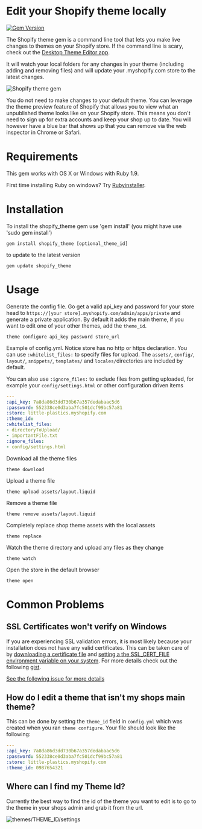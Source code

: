 # Edit your Shopify theme locally

[![Gem Version](https://badge.fury.io/rb/shopify_theme.svg)](http://badge.fury.io/rb/shopify_theme)

The Shopify theme gem is a command line tool that lets you make live changes to themes on your Shopify store. If the command line is scary, check out the [Desktop Theme Editor app](http://apps.shopify.com/desktop-theme-editor).

It will watch your local folders for any changes in your theme (including adding and removing files) and will update your .myshopify.com store to the latest changes.

![Shopify theme gem](https://dl.dropboxusercontent.com/u/669627/terminalreadme.png)

You do not need to make changes to your default theme. You can leverage the theme preview feature of Shopify
that allows you to view what an unpublished theme looks like on your Shopify store. This means you don't need to
sign up for extra accounts and keep your shop up to date. You will however have a blue bar that shows up that you can
remove via the web inspector in Chrome or Safari.

# Requirements

This gem works with OS X or Windows with Ruby 1.9.

First time installing Ruby on windows? Try [Rubyinstaller](http://http://rubyinstaller.org/).

# Installation

To install the shopify_theme gem use 'gem install' (you might have use 'sudo gem install')

```
gem install shopify_theme [optional_theme_id]
```

to update to the latest version

```
gem update shopify_theme
```

# Usage

Generate the config file. Go get a valid api_key and password for your store head to `https://[your store].myshopify.com/admin/apps/private` and generate a private application. By default it adds the main theme, if you want to edit one of your other themes, add the `theme_id`.

```
theme configure api_key password store_url
```

Example of config.yml. Notice store has no http or https declaration. You can
use `:whitelist_files:` to specify files for upload. The `assets/`, `config/`,
`layout/`, `snippets/`, `templates/` and `locales/`directories are included by
default.

You can also use `:ignore_files:` to exclude files from getting uploaded, for
example your `config/settings.html` or other configuration driven items

```yaml
---
:api_key: 7a8da86d3dd730b67a357dedabaac5d6
:password: 552338ce0d3aba7fc501dcf99bc57a81
:store: little-plastics.myshopify.com
:theme_id:
:whitelist_files:
- directoryToUpload/
- importantFile.txt
:ignore_files:
- config/settings.html
```

Download all the theme files

```
theme download
```

Upload a theme file

```
theme upload assets/layout.liquid
```

Remove a theme file

```
theme remove assets/layout.liquid
```

Completely replace shop theme assets with the local assets

```
theme replace
```

Watch the theme directory and upload any files as they change

```
theme watch
```

Open the store in the default browser

```
theme open
```

# Common Problems

## SSL Certificates won't verify on Windows

If you are experiencing SSL validation errors, it is most likely because your installation does not have any valid
certificates. This can be taken care of by [downloading a certificate file](http://curl.haxx.se/ca/cacert.pem) and
[setting a the SSL_CERT_FILE environment variable on your system](http://www.computerhope.com/issues/ch000549.htm).
For more details check out the following [gist](https://gist.github.com/fnichol/867550).

[See the following issue for more details](https://github.com/Shopify/shopify_theme/issues/103)

## How do I edit a theme that isn't my shops main theme?

This can be done by setting the `theme_id` field in `config.yml` which was created when you
ran `theme configure`. Your file should look like the following:

```yaml
---
:api_key: 7a8da86d3dd730b67a357dedabaac5d6
:password: 552338ce0d3aba7fc501dcf99bc57a81
:store: little-plastics.myshopify.com
:theme_id: 0987654321
```

## Where can I find my Theme Id?

Currently the best way to find the id of the theme you want to edit is to go to the theme in your
shops admin and grab it from the url.

![themes/THEME_ID/settings](doc/how_to_find_theme_id.png)
